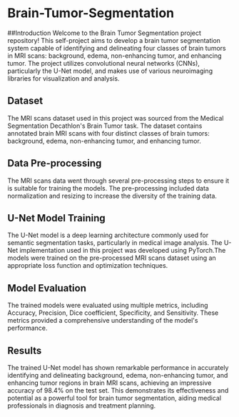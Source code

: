 # Brain-Tumor-Segmentation
##Introduction
Welcome to the Brain Tumor Segmentation project repository! This self-project aims to develop a brain tumor segmentation system capable of identifying and delineating four classes of brain tumors in MRI scans: background, edema, non-enhancing tumor, and enhancing tumor. The project utilizes convolutional neural networks (CNNs), particularly the U-Net model, and makes use of various neuroimaging libraries for visualization and analysis.

## Dataset
The MRI scans dataset used in this project was sourced from the Medical Segmentation Decathlon's Brain Tumor task. The dataset contains annotated brain MRI scans with four distinct classes of brain tumors: background, edema, non-enhancing tumor, and enhancing tumor.

## Data Pre-processing
The MRI scans data went through several pre-processing steps to ensure it is suitable for training the models. The pre-processing included data normalization and resizing to increase the diversity of the training data.


## U-Net Model Training
The U-Net model is a deep learning architecture commonly used for semantic segmentation tasks, particularly in medical image analysis. The U-Net implementation used in this project was developed using PyTorch.The models were trained on the pre-processed MRI scans dataset using an appropriate loss function and optimization techniques.

## Model Evaluation
The trained models were evaluated using multiple metrics, including Accuracy, Precision, Dice coefficient, Specificity, and Sensitivity. These metrics provided a comprehensive understanding of the model's performance.

## Results
The trained U-Net model has shown remarkable performance in accurately identifying and delineating background, edema, non-enhancing tumor, and enhancing tumor regions in brain MRI scans, achieving an impressive accuracy of 98.4% on the test set. This demonstrates its effectiveness and potential as a powerful tool for brain tumor segmentation, aiding medical professionals in diagnosis and treatment planning.
